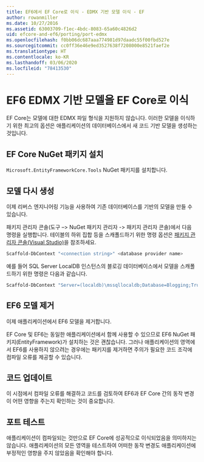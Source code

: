 ```yaml
---
title: EF6에서 EF Core로 이식 - EDMX 기반 모델 이식 - EF
author: rowanmiller
ms.date: 10/27/2016
ms.assetid: 63003709-f1ec-4bdc-8083-65a60c4826d2
uid: efcore-and-ef6/porting/port-edmx
ms.openlocfilehash: f0bb06dc687aaa774981d97daadc55f00fbd527e
ms.sourcegitcommit: cc0ff36e46e9ed3527638f7208000e8521faef2e
ms.translationtype: HT
ms.contentlocale: ko-KR
ms.lasthandoff: 03/06/2020
ms.locfileid: "78413530"
---
```

# <a name="porting-an-ef6-edmx-based-model-to-ef-core"></a>EF6 EDMX 기반 모델을 EF Core로 이식

EF Core는 모델에 대한 EDMX 파일 형식을 지원하지 않습니다. 이러한 모델을 이식하기 위한 최고의 옵션은 애플리케이션의 데이터베이스에서 새 코드 기반 모델을 생성하는 것입니다.

## <a name="install-ef-core-nuget-packages"></a>EF Core NuGet 패키지 설치

`Microsoft.EntityFrameworkCore.Tools` NuGet 패키지를 설치합니다.

## <a name="regenerate-the-model"></a>모델 다시 생성

이제 리버스 엔지니어링 기능을 사용하여 기존 데이터베이스를 기반의 모델을 만들 수 있습니다.

패키지 관리자 콘솔(도구 –> NuGet 패키지 관리자 -> 패키지 관리자 콘솔)에서 다음 명령을 실행합니다. 테이블의 하위 집합 등을 스캐폴드하기 위한 명령 옵션은 [패키지 관리자 콘솔(Visual Studio)](../../core/miscellaneous/cli/powershell.md)을 참조하세요.

``` powershell
Scaffold-DbContext "<connection string>" <database provider name>
```

예를 들어 SQL Server LocalDB 인스턴스의 블로깅 데이터베이스에서 모델을 스캐폴드하기 위한 명령은 다음과 같습니다.

``` powershell
Scaffold-DbContext "Server=(localdb)\mssqllocaldb;Database=Blogging;Trusted_Connection=True;" Microsoft.EntityFrameworkCore.SqlServer
```

## <a name="remove-ef6-model"></a>EF6 모델 제거

이제 애플리케이션에서 EF6 모델을 제거합니다.

EF Core 및 EF6는 동일한 애플리케이션에서 함께 사용할 수 있으므로 EF6 NuGet 패키지(EntityFramework)가 설치하는 것은 괜찮습니다. 그러나 애플리케이션의 영역에서 EF6를 사용하지 않으려는 경우에는 패키지를 제거하면 주의가 필요한 코드 조각에 컴파일 오류를 제공할 수 있습니다.

## <a name="update-your-code"></a>코드 업데이트

이 시점에서 컴파일 오류를 해결하고 코드를 검토하여 EF6과 EF Core 간의 동작 변경이 어떤 영향을 주는지 확인하는 것이 중요합니다.

## <a name="test-the-port"></a>포트 테스트

애플리케이션이 컴파일되는 것만으로 EF Core에 성공적으로 이식되었음을 의미하지는 않습니다. 애플리케이션의 모든 영역을 테스트하여 어떠한 동작 변경도 애플리케이션에 부정적인 영향을 주지 않았음을 확인해야 합니다.
